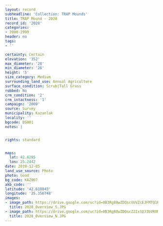 ```yaml
---
layout: record
subheadline: 'Collection: TRAP Mounds'
title: TRAP Mound - 2028
record_id: '2028'
categories:
- 2000-2999
header: no
tags:
- ''

certainty: Certain
elevation: '352'
max_diameter: '28'
min_diameter: '26'
height: '5'
size_category: Medium
surrounding_land_use: Annual Agriculture
surface_condition: Scrub|Tall Grass
robbed: No
crm_condition: '2'
crm_intactness: '1'
campaign: '2009'
source: Survey
municipality: Kazanlak
locality: ''
bgcode: DS001
notes: |


rights: standard


maps:
  lat: 42.6285
  lon: 25.2442
date: 2018-12-05
land_use_source: Photo
photo: Good
bg_code: KAZ007
akb_code: ''
latitude: '42.618843'
longitude: '25.356748'
images:
- image_path: https://drive.google.com/uc?id=0B3Rg88wZDQscVUVZcEJFMTQ1RkE
  title: 2028_Overview_S.JPG
- image_path: https://drive.google.com/uc?id=0B3Rg88wZDQscZ2IxSUJ3bVRUMk0
  title: 2028_Overview_N.JPG
---
```

